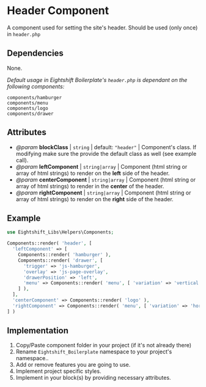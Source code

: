 # Header Component

A component used for setting the site's header. Should be used (only once) in `header.php`

## Dependencies

None.

_Default usage in Eightshift Boilerplate's `header.php` is dependant on the following components:_
```
components/hamburger
components/menu
components/logo
components/drawer
```

## Attributes

* _@param_ **blockClass** | `string` | default: `"header"` | Component's class. If modifying make sure the provide the default class as well (see example call).
* _@param_ **leftComponent** | `string|array` | Component (html string or array of html strings) to render on the **left** side of the header.
* _@param_ **centerComponent** | `string|array` | Component (html string or array of html strings) to render in the **center** of the header.
* _@param_ **rightComponent** | `string|array` | Component (html string or array of html strings) to render on the **right** side of the header.

## Example

```php
use Eightshift_Libs\Helpers\Components;

Components::render( 'header', [
  'leftComponent' => [
    Components::render( 'hamburger' ),
    Components::render( 'drawer', [
      'trigger' => 'js-hamburger',
      'overlay' => 'js-page-overlay',
      'drawerPosition' => 'left',
      'menu' => Components::render( 'menu', [ 'variation' => 'vertical' ] ),
    ] ),
  ],
  'centerComponent' => Components::render( 'logo' ),
  'rightComponent' => Components::render( 'menu', [ 'variation' => 'horizontal' ] ),
] )
```

## Implementation

1. Copy/Paste component folder in your project (if it's not already there)
2. Rename `Eightshift_Boilerplate` namespace to your project's namespace..
3. Add or remove features you are going to use.
4. Implement project specific styles.
5. Implement in your block(s) by providing necessary attributes.
